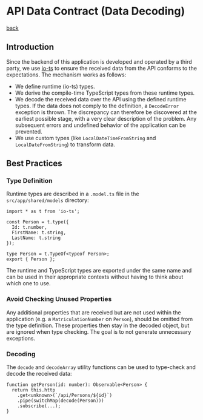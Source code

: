 # API Data Contract (Data Decoding)

[back](../README.md)

## Introduction

Since the backend of this application is developed and operated by a
third party, we use [io-ts](https://github.com/gcanti/io-ts) to ensure
the received data from the API conforms to the expectations. The
mechanism works as follows:

- We define runtime (io-ts) types.
- We derive the compile-time TypeScript types from these runtime types.
- We decode the received data over the API using the defined runtime
  types. If the data does not comply to the definition, a
  `DecodeError` exception is thrown. The discrepancy can therefore be
  discovered at the earliest possible stage, with a very clear
  description of the problem. Any subsequent errors and undefined
  behavior of the application can be prevented.
- We use custom types (like `LocalDateTimeFromString` and `LocalDateFromString`) to transform data.

## Best Practices

### Type Definition

Runtime types are described in a `.model.ts` file in the `src/app/shared/models` directory:

```
import * as t from 'io-ts';

const Person = t.type({
  Id: t.number,
  FirstName: t.string,
  LastName: t.string
});

type Person = t.TypeOf<typeof Person>;
export { Person };
```

The runtime and TypeScript types are exported under the same name and
can be used in their appropriate contexts without having to think
about which one to use.

### Avoid Checking Unused Properties

Any additional properties that are received but are not used within
the application (e.g. a `MatriculationNumber` on `Person`), should be
omitted from the type definition. These properties then stay in the
decoded object, but are ignored when type checking. The goal is to not
generate unnecessary exceptions.

### Decoding

The `decode` and `decodeArray` utility functions can be used to
type-check and decode the received data:

```
function getPerson(id: number): Observable<Person> {
  return this.http
    .get<unknown>(`/api/Persons/${id}`)
    .pipe(switchMap(decode(Person)))
    .subscribe(...);
}
```
